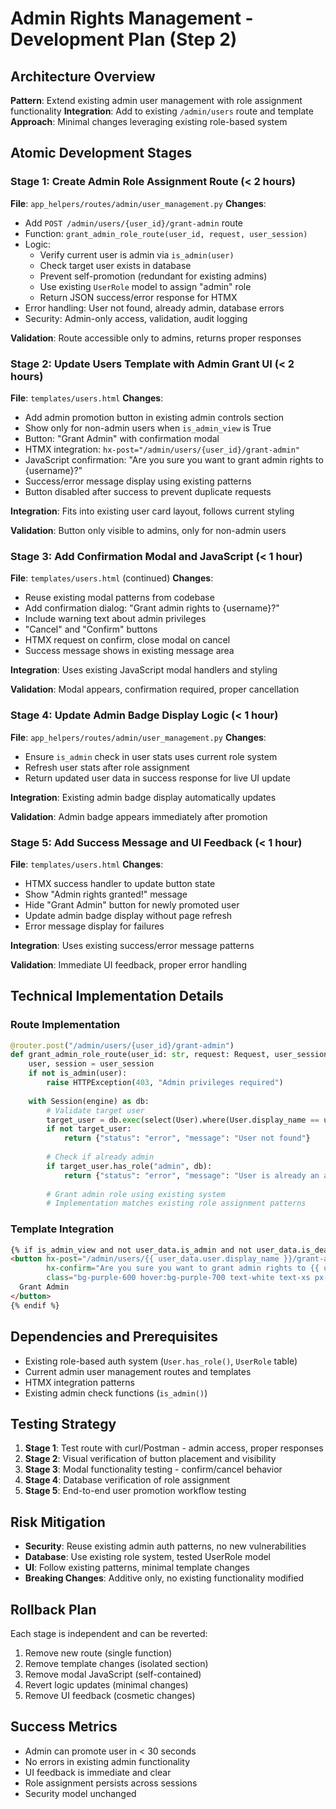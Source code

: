 # Admin Rights Management - Development Plan (Step 2)

## Architecture Overview
**Pattern**: Extend existing admin user management with role assignment functionality
**Integration**: Add to existing `/admin/users` route and template 
**Approach**: Minimal changes leveraging existing role-based system

## Atomic Development Stages

### Stage 1: Create Admin Role Assignment Route (< 2 hours)
**File**: `app_helpers/routes/admin/user_management.py`
**Changes**:
- Add `POST /admin/users/{user_id}/grant-admin` route
- Function: `grant_admin_role_route(user_id, request, user_session)`
- Logic:
  - Verify current user is admin via `is_admin(user)`
  - Check target user exists in database
  - Prevent self-promotion (redundant for existing admins)
  - Use existing `UserRole` model to assign "admin" role
  - Return JSON success/error response for HTMX
- Error handling: User not found, already admin, database errors
- Security: Admin-only access, validation, audit logging

**Validation**: Route accessible only to admins, returns proper responses

### Stage 2: Update Users Template with Admin Grant UI (< 2 hours) 
**File**: `templates/users.html`
**Changes**:
- Add admin promotion button in existing admin controls section
- Show only for non-admin users when `is_admin_view` is True
- Button: "Grant Admin" with confirmation modal
- HTMX integration: `hx-post="/admin/users/{user_id}/grant-admin"`
- JavaScript confirmation: "Are you sure you want to grant admin rights to {username}?"
- Success/error message display using existing patterns
- Button disabled after success to prevent duplicate requests

**Integration**: Fits into existing user card layout, follows current styling

**Validation**: Button only visible to admins, only for non-admin users

### Stage 3: Add Confirmation Modal and JavaScript (< 1 hour)
**File**: `templates/users.html` (continued)
**Changes**:
- Reuse existing modal patterns from codebase
- Add confirmation dialog: "Grant admin rights to {username}?"
- Include warning text about admin privileges
- "Cancel" and "Confirm" buttons
- HTMX request on confirm, close modal on cancel
- Success message shows in existing message area

**Integration**: Uses existing JavaScript modal handlers and styling

**Validation**: Modal appears, confirmation required, proper cancellation

### Stage 4: Update Admin Badge Display Logic (< 1 hour)
**File**: `app_helpers/routes/admin/user_management.py`
**Changes**:
- Ensure `is_admin` check in user stats uses current role system
- Refresh user stats after role assignment
- Return updated user data in success response for live UI update

**Integration**: Existing admin badge display automatically updates

**Validation**: Admin badge appears immediately after promotion

### Stage 5: Add Success Message and UI Feedback (< 1 hour)
**File**: `templates/users.html` 
**Changes**:
- HTMX success handler to update button state
- Show "Admin rights granted!" message
- Hide "Grant Admin" button for newly promoted user
- Update admin badge display without page refresh
- Error message display for failures

**Integration**: Uses existing success/error message patterns

**Validation**: Immediate UI feedback, proper error handling

## Technical Implementation Details

### Route Implementation
```python
@router.post("/admin/users/{user_id}/grant-admin")
def grant_admin_role_route(user_id: str, request: Request, user_session: tuple = Depends(current_user)):
    user, session = user_session
    if not is_admin(user):
        raise HTTPException(403, "Admin privileges required")
    
    with Session(engine) as db:
        # Validate target user
        target_user = db.exec(select(User).where(User.display_name == user_id)).first()
        if not target_user:
            return {"status": "error", "message": "User not found"}
        
        # Check if already admin
        if target_user.has_role("admin", db):
            return {"status": "error", "message": "User is already an admin"}
        
        # Grant admin role using existing system
        # Implementation matches existing role assignment patterns
```

### Template Integration
```html
{% if is_admin_view and not user_data.is_admin and not user_data.is_deactivated %}
<button hx-post="/admin/users/{{ user_data.user.display_name }}/grant-admin"
        hx-confirm="Are you sure you want to grant admin rights to {{ user_data.user.display_name }}?"
        class="bg-purple-600 hover:bg-purple-700 text-white text-xs px-2 py-1 rounded">
  Grant Admin
</button>
{% endif %}
```

## Dependencies and Prerequisites
- Existing role-based auth system (`User.has_role()`, `UserRole` table)
- Current admin user management routes and templates
- HTMX integration patterns
- Existing admin check functions (`is_admin()`)

## Testing Strategy
1. **Stage 1**: Test route with curl/Postman - admin access, proper responses
2. **Stage 2**: Visual verification of button placement and visibility
3. **Stage 3**: Modal functionality testing - confirm/cancel behavior  
4. **Stage 4**: Database verification of role assignment
5. **Stage 5**: End-to-end user promotion workflow testing

## Risk Mitigation
- **Security**: Reuse existing admin auth patterns, no new vulnerabilities
- **Database**: Use existing role system, tested UserRole model
- **UI**: Follow existing patterns, minimal template changes
- **Breaking Changes**: Additive only, no existing functionality modified

## Rollback Plan
Each stage is independent and can be reverted:
1. Remove new route (single function)
2. Remove template changes (isolated section)
3. Remove modal JavaScript (self-contained)
4. Revert logic updates (minimal changes)
5. Remove UI feedback (cosmetic changes)

## Success Metrics
- Admin can promote user in < 30 seconds
- No errors in existing admin functionality
- UI feedback is immediate and clear
- Role assignment persists across sessions
- Security model unchanged